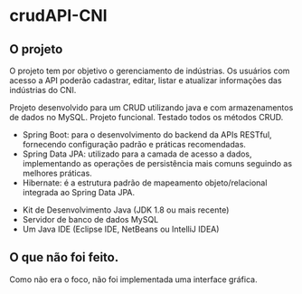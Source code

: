 # crudAPI-CNI

## O projeto


O projeto tem por objetivo o gerenciamento de indústrias. Os usuários com acesso a API poderão cadastrar, editar, listar e atualizar informações das indústrias do CNI.

Projeto desenvolvido para um CRUD utilizando java e com armazenamentos de dados no MySQL.
Projeto funcional. Testado todos os métodos CRUD.



<ul>
<li>Spring Boot: para o desenvolvimento do backend da APIs RESTful, fornecendo configuração padrão e práticas recomendadas.</li>
<li>Spring Data JPA: utilizado para a camada de acesso a dados, implementando as operações de persistência mais comuns seguindo as melhores práticas.</li>
<li>Hibernate: é a estrutura padrão de mapeamento objeto/relacional integrada ao Spring Data JPA.</li>
</ul>

<ul>
<li>Kit de Desenvolvimento Java (JDK 1.8 ou mais recente)</li>
<li>Servidor de banco de dados MySQL</li>
<li>Um Java IDE (Eclipse IDE, NetBeans ou IntelliJ IDEA)</li>
</ul>

## O que não foi feito.

Como não era o foco, não foi implementada uma interface gráfica.
